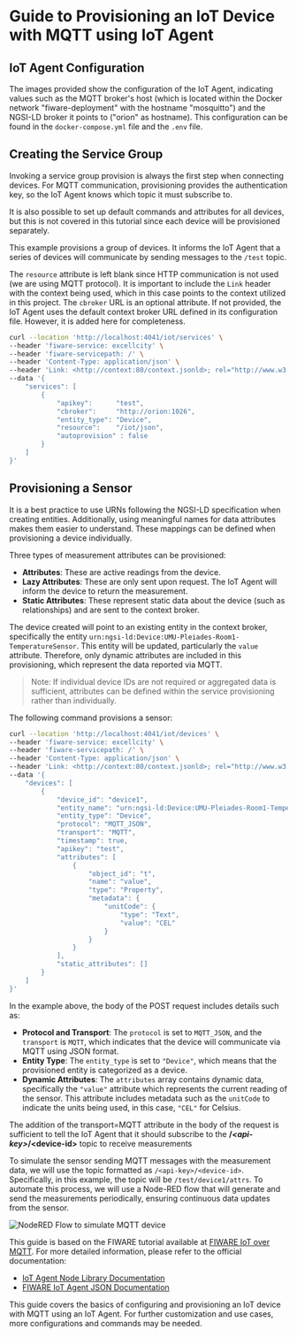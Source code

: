 # Guide to Provisioning an IoT Device with MQTT using IoT Agent

## IoT Agent Configuration

The images provided show the configuration of the IoT Agent, indicating values such as the MQTT broker's host (which is located within the Docker network "fiware-deployment" with the hostname "mosquitto") and the NGSI-LD broker it points to ("orion" as hostname). This configuration can be found in the `docker-compose.yml` file and the `.env` file.

## Creating the Service Group

Invoking a service group provision is always the first step when connecting devices. For MQTT communication, provisioning provides the authentication key, so the IoT Agent knows which topic it must subscribe to.

It is also possible to set up default commands and attributes for all devices, but this is not covered in this tutorial since each device will be provisioned separately.

This example provisions a group of devices. It informs the IoT Agent that a series of devices will communicate by sending messages to the `/test` topic.

The `resource` attribute is left blank since HTTP communication is not used (we are using MQTT protocol). It is important to include the `Link` header with the context being used, which in this case points to the context utilized in this project. The `cbroker` URL is an optional attribute. If not provided, the IoT Agent uses the default context broker URL defined in its configuration file. However, it is added here for completeness.

```bash
curl --location 'http://localhost:4041/iot/services' \
--header 'fiware-service: excellcity' \
--header 'fiware-servicepath: /' \
--header 'Content-Type: application/json' \
--header 'Link: <http://context:80/context.jsonld>; rel="http://www.w3.org/ns/json-ld#context"; type="application/ld+json"' \
--data '{
    "services": [
        {
            "apikey":      "test",
            "cbroker":     "http://orion:1026",
            "entity_type": "Device",
            "resource":    "/iot/json",
            "autoprovision" : false
        }
    ]
}'
```

## Provisioning a Sensor

It is a best practice to use URNs following the NGSI-LD specification when creating entities. Additionally, using meaningful names for data attributes makes them easier to understand. These mappings can be defined when provisioning a device individually.

Three types of measurement attributes can be provisioned:

- **Attributes**: These are active readings from the device.
- **Lazy Attributes**: These are only sent upon request. The IoT Agent will inform the device to return the measurement.
- **Static Attributes**: These represent static data about the device (such as relationships) and are sent to the context broker.

The device created will point to an existing entity in the context broker, specifically the entity `urn:ngsi-ld:Device:UMU-Pleiades-Room1-TemperatureSensor`. This entity will be updated, particularly the `value` attribute. Therefore, only dynamic attributes are included in this provisioning, which represent the data reported via MQTT.

> Note: If individual device IDs are not required or aggregated data is sufficient, attributes can be defined within the service provisioning rather than individually.

The following command provisions a sensor:

```bash
curl --location 'http://localhost:4041/iot/devices' \
--header 'fiware-service: excellcity' \
--header 'fiware-servicepath: /' \
--header 'Content-Type: application/json' \
--header 'Link: <http://context:80/context.jsonld>; rel="http://www.w3.org/ns/json-ld#context"; type="application/ld+json"' \
--data '{
    "devices": [
        {
            "device_id": "device1",
            "entity_name": "urn:ngsi-ld:Device:UMU-Pleiades-Room1-TemperatureSensor",
            "entity_type": "Device",
            "protocol": "MQTT_JSON",
            "transport": "MQTT",
            "timestamp": true,
            "apikey": "test",
            "attributes": [
                {
                    "object_id": "t",
                    "name": "value",
                    "type": "Property",
                    "metadata": {
                        "unitCode": {
                            "type": "Text",
                            "value": "CEL"
                        }
                    }
                }
            ],
            "static_attributes": []
        }
    ]
}'
```

In the example above, the body of the POST request includes details such as:

- **Protocol and Transport**: The `protocol` is set to `MQTT_JSON`, and the `transport` is `MQTT`, which indicates that the device will communicate via MQTT using JSON format.
- **Entity Type**: The `entity_type` is set to `"Device"`, which means that the provisioned entity is categorized as a device.
- **Dynamic Attributes**: The `attributes` array contains dynamic data, specifically the `"value"` attribute which represents the current reading of the sensor. This attribute includes metadata such as the `unitCode` to indicate the units being used, in this case, `"CEL"` for Celsius.

The addition of the transport=MQTT attribute in the body of the request is sufficient to tell the IoT Agent that it should subscribe to the **/*****\<api-key>*****/\<device-id>** topic to receive measurements

To simulate the sensor sending MQTT messages with the measurement data, we will use the topic formatted as `/<api-key>/<device-id>`. Specifically, in this example, the topic will be `/test/device1/attrs`. To automate this process, we will use a Node-RED flow that will generate and send the measurements periodically, ensuring continuous data updates from the sensor.

![NodeRED Flow to simulate MQTT device](img/README-setup-iotagent.png)






This guide is based on the FIWARE tutorial available at [FIWARE IoT over MQTT](https://github.com/FIWARE/tutorials.IoT-over-MQTT/tree/NGSI-LD). For more detailed information, please refer to the official documentation:

- [IoT Agent Node Library Documentation](https://iotagent-node-lib.readthedocs.io/en/latest/)
- [FIWARE IoT Agent JSON Documentation](https://fiware-iotagent-json.readthedocs.io/en/latest/)

This guide covers the basics of configuring and provisioning an IoT device with MQTT using an IoT Agent. For further customization and use cases, more configurations and commands may be needed.
